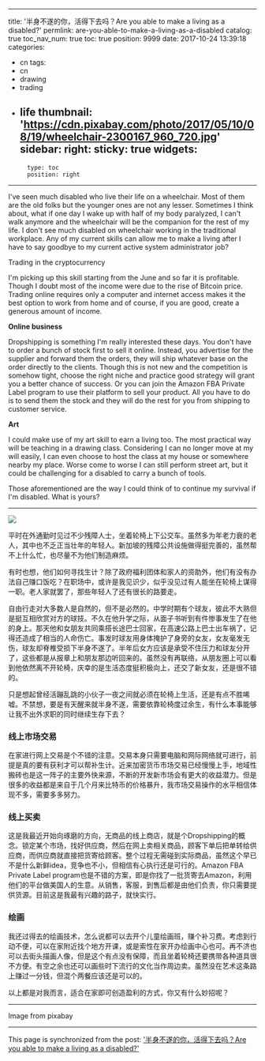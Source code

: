 
---
title: '半身不遂的你，活得下去吗？Are you able to make a living as a disabled?'
permlink: are-you-able-to-make-a-living-as-a-disabled
catalog: true
toc_nav_num: true
toc: true
position: 9999
date: 2017-10-24 13:39:18
categories:
- cn
tags:
- cn
- drawing
- trading
- life
thumbnail: 'https://cdn.pixabay.com/photo/2017/05/10/08/19/wheelchair-2300167_960_720.jpg'
sidebar:
    right:
        sticky: true
widgets:
    -
        type: toc
        position: right
---


I've seen much disabled who live their life on a wheelchair. Most of them are the old folks but the younger ones are not any lesser. Sometimes I think about, what if one day I wake up with half of my body paralyzed, I can't walk anymore and the wheelchair will be the companion for the rest of my life. I don't see much disabled on wheelchair working in the traditional workplace. Any of my current skills can allow me to make a living after I have to say goodbye to my current active system administrator job?

Trading in the cryptocurrency 

I'm picking up this skill starting from the June and so far it is profitable. Though I doubt most of the income were due to the rise of Bitcoin price. Trading online requires only a computer and internet access makes it the best option to work from home and of course, if you are good, create a generous amount of income.

**Online business**

Dropshipping is something I'm really interested these days. You don't have to order a bunch of stock first to sell it online. Instead, you advertise for the supplier and forward them the orders, they will ship whatever base on the order directly to the clients. Though this is not new and the competition is somehow tight, choose the right niche and practice good strategy will grant you a better chance of success. Or you can join the Amazon FBA Private Label program to use their platform to sell your product. All you have to do is to send them the stock and they will do the rest for you from shipping to customer service.

**Art**

I could make use of my art skill to earn a living too. The most practical way will be teaching in a drawing class. Considering I can no longer move at my will easily, I can even choose to host the class at my house or somewhere nearby my place. Worse come to worse I can still perform street art, but it could be challenging for a disabled to carry a bunch of tools.

Those aforementioned are the way I could think of to continue my survival if I'm disabled. What is yours?

------

![](https://cdn.pixabay.com/photo/2017/05/10/08/19/wheelchair-2300167_960_720.jpg)

平时在外通勤时见过不少残障人士，坐着轮椅上下公交车。虽然多为年老力衰的老人，其中也不乏正当壮年的年轻人。新加坡的残障公共设施做得挺完善的，虽然帮不上什么忙，也尽量不为他们制造麻烦。

有时也想，他们如何寻找生计？除了政府福利团体和家人的资助外，他们有没有办法自己赚口饭吃？在职场中，或许是我见识少，似乎没见过有人能坐在轮椅上谋得一职。老人家就罢了，那些年轻人了还有很长的路要走。

自由行走对大多数人是自然的，但不是必然的。中学时期有个球友，彼此不大熟但是挺互相欣赏对方的球技。不久在他升学之际，从面子书听到有件惨事发生了在他的身上。那天他和女朋友共同乘搭长途巴士回家，在高速公路上巴士出车祸了，记得还造成了相当的人命伤亡。事发时球友用身体掩护了身旁的女友，女友毫发无伤，球友却脊椎受损下半身不遂了。半年后女方应该是承受不住压力和球友分开了，这些都是从报章上和朋友那边听回来的。虽然没有再联络，从朋友圈上可以看到他依然离不开轮椅，庆幸的是生活态度挺积极向上，还交了新女友，还是很不错的。

只是想起曾经活蹦乱跳的小伙子一夜之间就必须在轮椅上生活，还是有点不胜唏嘘。不禁想，要是有天醒来就半身不遂，需要依靠轮椅度过余生，有什么本事能够让我不出外求职的同时继续生存下去？

### 线上市场交易

在家进行网上交易是个不错的注意。交易本身只需要电脑和网际网络就可进行，前提是真的要有获利才可以帮补生计。近来加密货币市场交易已经慢慢上手，地域性搬砖也是这一阵子的主要外快来源，不断的开发新市场会有更大的收益潜力。但是很多的收益都是来自于几个月来比特币的价格暴升，我市场交易操作的水平相信体现不多，需要多多努力。

### 线上买卖

这是我最近开始向琢磨的方向，无商品的线上商店，就是个Dropshipping的概念。锁定某个市场，找好供应商，然后在网上卖相关商品，顾客下单后把单转给供应商，而供应商就直接把货寄给顾客。整个过程无需碰到实际商品，虽然这个早已不是什么新鲜idea，竞争也不小，但相信有心执行还是可行的。Amazon FBA Private Label program也是不错的方案，即是你找了一批货寄去Amazon，利用他们的平台做美国人的生意。从销售，客服，到售后都是由他们负责，你只需要提供货源。目前这是我最有兴趣的路子，就快实行。

### 绘画

我还过得去的绘画技术，怎么说都可以去开个儿童绘画班，赚个补习费。考虑到行动不便，可以在家附近找个地方开课，或是索性在家开办绘画中心也可。再不济也可以去街头描画人像，但是这个有点没有保障，而且坐着轮椅还要携带各种道具很不方便。有空之余也还可以画些时下流行的文化当作周边卖。虽然没在艺术这条路上赚过一分钱，但混个两餐应该还是可以的。

以上都是对我而言，适合在家即可创造盈利的方式，你又有什么妙招呢？

---

Image from pixabay

- - -

This page is synchronized from the post: ['半身不遂的你，活得下去吗？Are you able to make a living as a disabled?'](https://steemit.com/@fr3eze/are-you-able-to-make-a-living-as-a-disabled)
